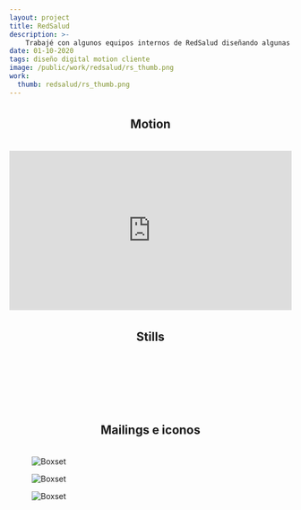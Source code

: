 ```yaml
---
layout: project
title: RedSalud
description: >- 
    Trabajé con algunos equipos internos de RedSalud diseñando algunas piezas de motion graphics, vídeos, mailings, etc.
date: 01-10-2020
tags: diseño digital motion cliente
image: /public/work/redsalud/rs_thumb.png
work: 
  thumb: redsalud/rs_thumb.png
---
```

<header style="text-align: center;margin: 4ch auto;">
    <h2 class="hero">Motion</h2>
</header>

<div style="padding:56.25% 0 0 0;position:relative;" class="video"><iframe src="https://player.vimeo.com/video/1055341194?badge=0&amp;autopause=0&amp;player_id=0&amp;app_id=58479&background=1" frameborder="0" allow="autoplay; fullscreen; picture-in-picture; clipboard-write; encrypted-media" style="position:absolute;top:0;left:0;width:100%;height:100%;" title="REDSALUD_REEL"></iframe></div><script src="https://player.vimeo.com/api/player.js"></script>

<header style="text-align: center;margin: 4ch auto;">
    <h2 class="hero">Stills</h2>
</header>

<section class="c3-grid">
    <figure>
        <img src="/public/work/redsalud/rs_mo_07.png" loading="lazy" alt=""> 
    </figure>
    <figure>
        <img src="/public/work/redsalud/rs_mo_10.png" loading="lazy" alt=""> 
    </figure>
    <figure>
        <img src="/public/work/redsalud/rs_mo_05.png" loading="lazy" alt=""> 
    </figure> 
    <figure>
        <img src="/public/work/redsalud/rs_mo_06.png" loading="lazy" alt=""> 
    </figure>
    <figure>
        <img src="/public/work/redsalud/rs_mo_03.png" loading="lazy" alt=""> 
    </figure>
    <figure>
        <img src="/public/work/redsalud/rs_mo_01.png" loading="lazy" alt=""> 
    </figure>                   
</section>

<header style="text-align: center;margin: 4ch auto;">
    <h2 class="hero">Mailings e iconos</h2>
</header>

<figure class="full">
    <img src="/public/work/redsalud/rs_ma_01.png" alt="Boxset" loading="lazy">
</figure>

<figure class="full">
    <img src="/public/work/redsalud/rs_ma_02.png" alt="Boxset" loading="lazy">
</figure>

<figure class="full">
    <img src="/public/work/redsalud/rs_ma_03.png" alt="Boxset" loading="lazy">
</figure>

<section class="c3-grid">
    <figure>
        <img src="/public/work/redsalud/rs_m_01.gif" loading="lazy" alt=""> 
    </figure>
    <figure>
        <img src="/public/work/redsalud/rs_m_02.gif" loading="lazy" alt=""> 
    </figure>
    <figure>
        <img src="/public/work/redsalud/rs_m_03.gif" loading="lazy" alt=""> 
    </figure> 
    <figure>
        <img src="/public/work/redsalud/rs_m_04.gif" loading="lazy" alt=""> 
    </figure>
    <figure>
        <img src="/public/work/redsalud/rs_m_05.gif" loading="lazy" alt=""> 
    </figure>  
    <figure>
        <img src="/public/work/redsalud/rs_m_06.gif" loading="lazy" alt=""> 
    </figure>                     
</section>
